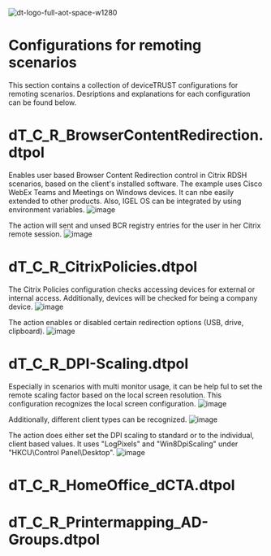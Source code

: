 ![dt-logo-full-aot-space-w1280](https://user-images.githubusercontent.com/83282694/116271495-5219b100-a780-11eb-9e1a-f929d2e3cbdc.png)
# Configurations for remoting scenarios
This section contains a collection of deviceTRUST configurations for remoting scenarios. Desriptions and explanations for each configuration can be found below.

# dT_C_R_BrowserContentRedirection.dtpol
Enables user based Browser Content Redirection control in Citrix RDSH scenarios, based on the client's installed software. The example uses Cisco WebEx Teams and Meetings on Windows devices. It can nbe easily extended to other products. Also, IGEL OS can be integrated by using environment variables.
![image](https://user-images.githubusercontent.com/83282694/116854923-c200bf00-abf8-11eb-8e08-62c41a063f1c.png)

The action will sent and unsed BCR registry entries for the user in her Citrix remote session.
![image](https://user-images.githubusercontent.com/83282694/116855086-0e4bff00-abf9-11eb-8876-2434edb4961c.png)


# dT_C_R_CitrixPolicies.dtpol
The Citrix Policies configuration checks accessing devices for external or internal access. Additionally, devices will be checked for being a company device.
![image](https://user-images.githubusercontent.com/83282694/116855501-c4afe400-abf9-11eb-9e40-3c9377c41428.png)

The action enables or disabled certain redirection options (USB, drive, clipboard).
![image](https://user-images.githubusercontent.com/83282694/116855566-e4dfa300-abf9-11eb-95d2-b5ba6c6d73c1.png)


# dT_C_R_DPI-Scaling.dtpol
Especially in scenarios with multi monitor usage, it can be help ful to set the remote scaling factor based on the local screen resolution. This configuration recognizes the local screen configuration. 
![image](https://user-images.githubusercontent.com/83282694/116855948-8a931200-abfa-11eb-84d8-f79600e13bf8.png)

Additionally, different client types can be recognized.
![image](https://user-images.githubusercontent.com/83282694/116855971-95e63d80-abfa-11eb-90ad-8b431cb2b5e9.png)

The action does either set the DPI scaling to standard or to the individual, client based values. It uses "LogPixels" and "Win8DpiScaling" under "HKCU\Control Panel\Desktop".
![image](https://user-images.githubusercontent.com/83282694/116856064-bf06ce00-abfa-11eb-9a11-aa306052902b.png)


# dT_C_R_HomeOffice_dCTA.dtpol

# dT_C_R_Printermapping_AD-Groups.dtpol
